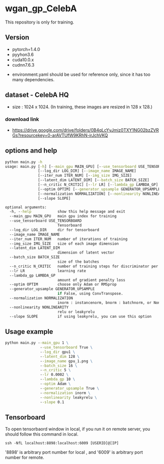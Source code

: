 # wgan_gp_CelebA

This repository is only for training.

## Version

- pytorch=1.4.0
- pyyhon3.6
- cuda10.0.x
- cudnn7.6.3

* environment.yaml should be used for reference only, since it has too many dependencies.



## dataset - CelebA HQ

- size : 1024 x 1024.
(In training, these images are resized in 128 x 128.)

### download link
* https://drive.google.com/drive/folders/0B4qLcYyJmiz0TXY1NG02bzZVRGs?resourcekey=0-arAVTUfW9KRhN-irJchVKQ



## options and help

```bat
python main.py -h
usage: main.py [-h] [--main_gpu MAIN_GPU] [--use_tensorboard USE_TENSORBOARD]
               [--log_dir LOG_DIR] [--image_name IMAGE_NAME]
               [--iter_num ITER_NUM] [--img_size IMG_SIZE]
               [--latent_dim LATENT_DIM] [--batch_size BATCH_SIZE]
               [--n_critic N_CRITIC] [--lr LR] [--lambda_gp LAMBDA_GP]
               [--optim OPTIM] [--generator_upsample GENERATOR_UPSAMPLE]
               [--normalization NORMALIZATION] [--nonlinearity NONLINEARITY]
               [--slope SLOPE]

optional arguments:
  -h, --help            show this help message and exit
  --main_gpu MAIN_GPU   main gpu index for training
  --use_tensorboard USE_TENSORBOARD
                        Tensorboard
  --log_dir LOG_DIR     dir for tensorboard
  --image_name IMAGE_NAME
  --iter_num ITER_NUM   number of iterations of training
  --img_size IMG_SIZE   size of each image dimension
  --latent_dim LATENT_DIM
                        dimension of latent vector
  --batch_size BATCH_SIZE
                        size of the batches
  --n_critic N_CRITIC   number of training steps for discriminator per iter
  --lr LR               learning rate
  --lambda_gp LAMBDA_GP
                        amount of gradient penalty loss
  --optim OPTIM         choose only Adam or RMSprop
  --generator_upsample GENERATOR_UPSAMPLE
                        if False, using ConvTranspose.
  --normalization NORMALIZATION
                        inorm : instancenorm, bnorm : batchnorm, or None
  --nonlinearity NONLINEARITY
                        relu or leakyrelu
  --slope SLOPE         if using leakyrelu, you can use this option

```

## Usage example

```bat
python main.py --main_gpu 1 \
                --use_tensorboard True \
                --log_dir gpu1 \
                --latent_dim 128 \
                --image_name gpu_1.png \
                --batch_size 16 \
                --n_critic 5 \
                --lr 0.0002 \
                --lambda_gp 10 \
                --optim Adam \
                --generator_upsample True \
                --normalization inorm \
                --nonlinearity leakyrelu \
                --slope 0.1
```


## Tensorboard

To open tensorbaord window in local, if you run it on remote server, you should follow this command in local.

```console
ssh -NfL localhost:8898:localhost:6009 [USERID]@[IP]
```

'8898' is arbitrary port number for local , and '6009' is arbitrary port number for remote.


